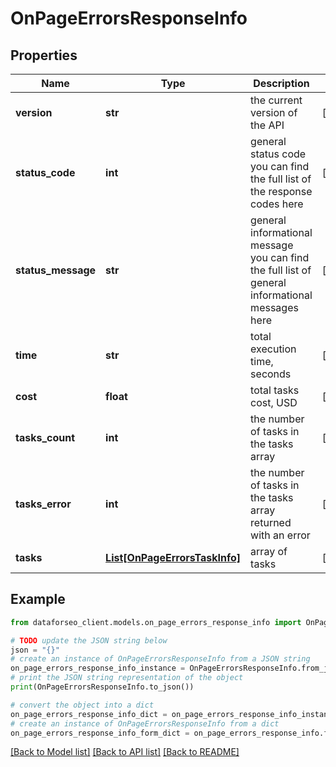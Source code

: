 # OnPageErrorsResponseInfo


## Properties

Name | Type | Description | Notes
------------ | ------------- | ------------- | -------------
**version** | **str** | the current version of the API | [optional] 
**status_code** | **int** | general status code you can find the full list of the response codes here | [optional] 
**status_message** | **str** | general informational message you can find the full list of general informational messages here | [optional] 
**time** | **str** | total execution time, seconds | [optional] 
**cost** | **float** | total tasks cost, USD | [optional] 
**tasks_count** | **int** | the number of tasks in the tasks array | [optional] 
**tasks_error** | **int** | the number of tasks in the tasks array returned with an error | [optional] 
**tasks** | [**List[OnPageErrorsTaskInfo]**](OnPageErrorsTaskInfo.md) | array of tasks | [optional] 

## Example

```python
from dataforseo_client.models.on_page_errors_response_info import OnPageErrorsResponseInfo

# TODO update the JSON string below
json = "{}"
# create an instance of OnPageErrorsResponseInfo from a JSON string
on_page_errors_response_info_instance = OnPageErrorsResponseInfo.from_json(json)
# print the JSON string representation of the object
print(OnPageErrorsResponseInfo.to_json())

# convert the object into a dict
on_page_errors_response_info_dict = on_page_errors_response_info_instance.to_dict()
# create an instance of OnPageErrorsResponseInfo from a dict
on_page_errors_response_info_form_dict = on_page_errors_response_info.from_dict(on_page_errors_response_info_dict)
```
[[Back to Model list]](../README.md#documentation-for-models) [[Back to API list]](../README.md#documentation-for-api-endpoints) [[Back to README]](../README.md)


